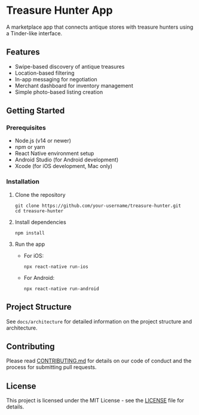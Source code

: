 # Treasure Hunter App

A marketplace app that connects antique stores with treasure hunters using a Tinder-like interface.

## Features

- Swipe-based discovery of antique treasures
- Location-based filtering
- In-app messaging for negotiation
- Merchant dashboard for inventory management
- Simple photo-based listing creation

## Getting Started

### Prerequisites

- Node.js (v14 or newer)
- npm or yarn
- React Native environment setup
- Android Studio (for Android development)
- Xcode (for iOS development, Mac only)

### Installation

1. Clone the repository
   ```
   git clone https://github.com/your-username/treasure-hunter.git
   cd treasure-hunter
   ```

2. Install dependencies
   ```
   npm install
   ```
   
3. Run the app
   - For iOS:
     ```
     npx react-native run-ios
     ```
   - For Android:
     ```
     npx react-native run-android
     ```

## Project Structure

See `docs/architecture` for detailed information on the project structure and architecture.

## Contributing

Please read [CONTRIBUTING.md](CONTRIBUTING.md) for details on our code of conduct and the process for submitting pull requests.

## License

This project is licensed under the MIT License - see the [LICENSE](LICENSE) file for details.
